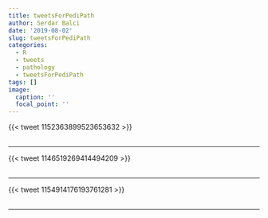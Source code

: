 ```yaml
---
title: tweetsForPediPath
author: Serdar Balci
date: '2019-08-02'
slug: tweetsForPediPath
categories:
  - R
  - tweets
  - pathology
  - tweetsForPediPath
tags: []
image:
  caption: ''
  focal_point: ''
---
```



{{< tweet 1152363899523653632 >}}
<br>
<br>
<hr>
{{< tweet 1146519269414494209 >}}
<br>
<br>
<hr>
{{< tweet 1154914176193761281 >}}
<br>
<br>
<hr>
